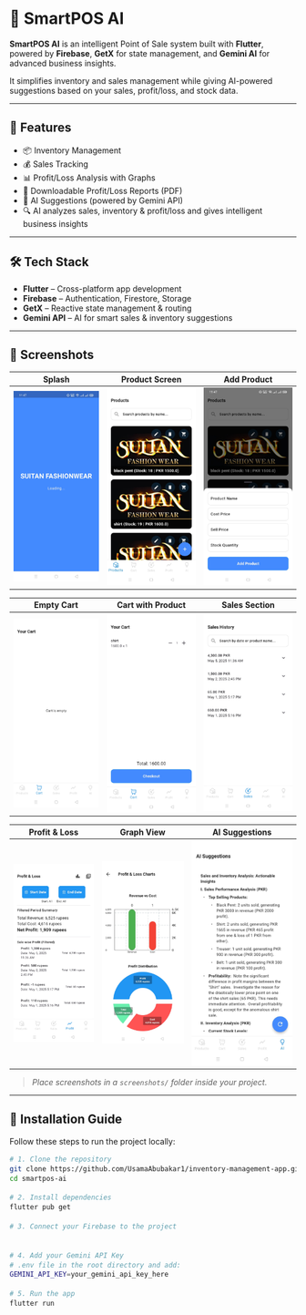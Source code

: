 # 🚀 SmartPOS AI

**SmartPOS AI** is an intelligent Point of Sale system built with **Flutter**, powered by **Firebase**, **GetX** for state management, and **Gemini AI** for advanced business insights.

It simplifies inventory and sales management while giving AI-powered suggestions based on your sales, profit/loss, and stock data.

---

## 🧠 Features

- 📦 Inventory Management  
- 💰 Sales Tracking  
- 📊 Profit/Loss Analysis with Graphs  
- 🧾 Downloadable Profit/Loss Reports (PDF)  
- 🤖 AI Suggestions (powered by Gemini API)  
- 🔍 AI analyzes sales, inventory & profit/loss and gives intelligent business insights  

---

## 🛠 Tech Stack

- **Flutter** – Cross-platform app development  
- **Firebase** – Authentication, Firestore, Storage  
- **GetX** – Reactive state management & routing  
- **Gemini API** – AI for smart sales & inventory suggestions

---

## 📸 Screenshots

| Splash | Product Screen | Add Product |
|--------|----------------|-------------|
| ![Splash](https://raw.githubusercontent.com/UsamaAbubakar1/inventory-management-app/07646b90a1e0610882cc6e23cf92b95b887bc8f3/WhatsApp%20Image%202025-05-05%20at%2011.49.07_89b8eada.jpg) | ![Product Screen](https://raw.githubusercontent.com/UsamaAbubakar1/inventory-management-app/07646b90a1e0610882cc6e23cf92b95b887bc8f3/WhatsApp%20Image%202025-05-05%20at%2011.49.08_e6648e50.jpg) | ![Add Product](https://raw.githubusercontent.com/UsamaAbubakar1/inventory-management-app/07646b90a1e0610882cc6e23cf92b95b887bc8f3/WhatsApp%20Image%202025-05-05%20at%2011.49.08_712de721.jpg) |

| Empty Cart | Cart with Product | Sales Section |
|------------|-------------------|----------------|
| ![Empty Cart](https://raw.githubusercontent.com/UsamaAbubakar1/inventory-management-app/07646b90a1e0610882cc6e23cf92b95b887bc8f3/WhatsApp%20Image%202025-05-05%20at%2011.49.08_b225688d.jpg) | ![Cart](https://raw.githubusercontent.com/UsamaAbubakar1/inventory-management-app/07646b90a1e0610882cc6e23cf92b95b887bc8f3/WhatsApp%20Image%202025-05-05%20at%2011.49.09_cc822c9a.jpg) | ![Sales](https://raw.githubusercontent.com/UsamaAbubakar1/inventory-management-app/07646b90a1e0610882cc6e23cf92b95b887bc8f3/WhatsApp%20Image%202025-05-05%20at%2011.49.09_e208876f.jpg) |

| Profit & Loss | Graph View | AI Suggestions |
|----------------|------------|----------------|
| ![Profit Loss](https://raw.githubusercontent.com/UsamaAbubakar1/inventory-management-app/07646b90a1e0610882cc6e23cf92b95b887bc8f3/WhatsApp%20Image%202025-05-05%20at%2011.49.10_5138f843.jpg) | ![Graph](https://raw.githubusercontent.com/UsamaAbubakar1/inventory-management-app/07646b90a1e0610882cc6e23cf92b95b887bc8f3/WhatsApp%20Image%202025-05-05%20at%2011.49.10_2733227f.jpg) | ![AI Suggestion](https://raw.githubusercontent.com/UsamaAbubakar1/inventory-management-app/07646b90a1e0610882cc6e23cf92b95b887bc8f3/WhatsApp%20Image%202025-05-05%20at%2011.49.10_df0e2e59.jpg) |

> _Place screenshots in a `screenshots/` folder inside your project._

---

## 🧩 Installation Guide

Follow these steps to run the project locally:

```bash
# 1. Clone the repository
git clone https://github.com/UsamaAbubakar1/inventory-management-app.git
cd smartpos-ai

# 2. Install dependencies
flutter pub get

# 3. Connect your Firebase to the project


# 4. Add your Gemini API Key
# .env file in the root directory and add:
GEMINI_API_KEY=your_gemini_api_key_here

# 5. Run the app
flutter run

